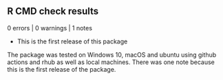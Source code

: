 ## R CMD check results

0 errors | 0 warnings | 1 notes

* This is the first release of this package

The package was tested on Windows 10, macOS and ubuntu using github actions and rhub as well as local machines.
There was one note because this is the first release of the package.
